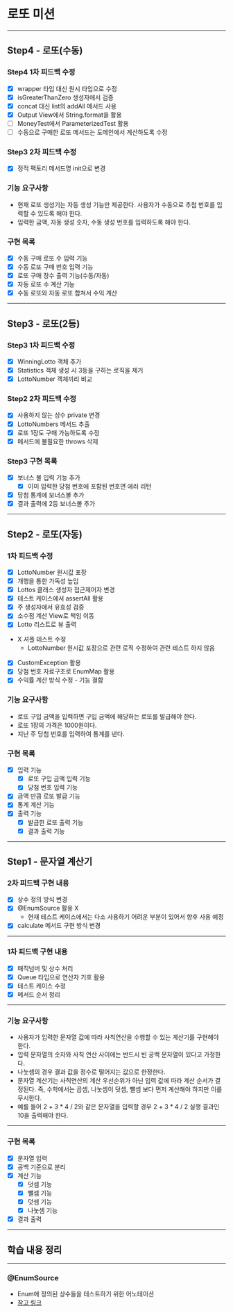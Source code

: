 # 로또 미션

---
## Step4 - 로또(수동)
### Step4 1차 피드백 수정
- [X] wrapper 타입 대신 원시 타입으로 수정
- [X] isGreaterThanZero 생성자에서 검증
- [X] concat 대신 list의 addAll 메서드 사용
- [X] Output View에서 String.format을 활용
- [ ] MoneyTest에서 ParameterizedTest 활용
- [ ] 수동으로 구매한 로또 메서드는 도메인에서 계산하도록 수정

### Step3 2차 피드백 수정
- [X] 정적 팩토리 메서드명 init으로 변경

### 기능 요구사항
- 현재 로또 생성기는 자동 생성 기능만 제공한다. 사용자가 수동으로 추첨 번호를 입력할 수 있도록 해야 한다.
- 입력한 금액, 자동 생성 숫자, 수동 생성 번호를 입력하도록 해야 한다.

### 구현 목록
- [X] 수동 구매 로또 수 입력 기능
- [X] 수동 로또 구매 번호 입력 기능
- [X] 로또 구매 장수 출력 기능(수동/자동)
- [X] 자동 로또 수 계산 기능
- [X] 수동 로또와 자동 로또 합쳐서 수익 계산

---
## Step3 - 로또(2등)
### Step3 1차 피드백 수정
- [X] WinningLotto 객체 추가
- [X] Statistics 객체 생성 시 3등을 구하는 로직을 제거
- [X] LottoNumber 객체끼리 비교

### Step2 2차 피드백 수정
- [X] 사용하지 않는 상수 private 변경
- [X] LottoNumbers 메서드 추출
- [X] 로또 1장도 구매 가능하도록 수정
- [X] 메서드에 불필요한 throws 삭제

### Step3 구현 목록
- [X] 보너스 볼 입력 기능 추가
  - [X] 이미 입력한 당첨 번호에 포함된 번호면 에러 리턴
- [X] 당첨 통계에 보너스볼 추가
- [X] 결과 출력에 2등 보너스볼 추가

---
## Step2 - 로또(자동)

### 1차 피드백 수정
- [X] LottoNumber 원시값 포장
- [X] 개행을 통한 가독성 높임
- [X] Lottos 클래스 생성자 접근제어자 변경
- [X] 테스트 케이스에서 assertAll 활용
- [X] 주 생성자에서 유효성 검증
- [X] 소수점 계산 View로 책임 이동
- [X] Lotto 리스트로 뷰 출력
- X 셔플 테스트 수정
  - LottoNumber 원시값 포장으로 관련 로직 수정하여 관련 테스트 하지 않음
- [X] CustomException 활용
- [X] 당첨 번호 자료구조로 EnumMap 활용
- [X] 수익률 계산 방식 수정 - 기능 결함

### 기능 요구사항
- 로또 구입 금액을 입력하면 구입 금액에 해당하는 로또를 발급해야 한다.
- 로또 1장의 가격은 1000원이다.
- 지난 주 당첨 번호를 입력하여 통계를 낸다.

### 구현 목록
- [X] 입력 기능 
  - [X] 로또 구입 금액 입력 기능
  - [X] 당첨 번호 입력 기능 
- [X] 금액 만큼 로또 발급 기능
- [X] 통계 계산 기능
- [X] 출력 기능
  - [X] 발급한 로또 출력 기능
  - [X] 결과 출력 기능

---
## Step1 - 문자열 계산기
### 2차 피드백 구현 내용
- [X] 상수 정의 방식 변경
- [X] @EnumSource 활용 X
  - 현재 테스트 케이스에서는 다소 사용하기 어려운 부분이 있어서 향후 사용 예정
- [X] calculate 메서드 구현 방식 변경

---
### 1차 피드백 구현 내용
- [X] 매직넘버 및 상수 처리
- [X] Queue 타입으로 연산자 기호 활용
- [X] 테스트 케이스 수정
- [X] 메서드 순서 정리

---
### 기능 요구사항
- 사용자가 입력한 문자열 값에 따라 사칙연산을 수행할 수 있는 계산기를 구현해야 한다.
- 입력 문자열의 숫자와 사칙 연산 사이에는 반드시 빈 공백 문자열이 있다고 가정한다.
- 나눗셈의 경우 결과 값을 정수로 떨어지는 값으로 한정한다.
- 문자열 계산기는 사칙연산의 계산 우선순위가 아닌 입력 값에 따라 계산 순서가 결정된다. 즉, 수학에서는 곱셈, 나눗셈이 덧셈, 뺄셈 보다 먼저 계산해야 하지만 이를 무시한다.
- 예를 들어 2 + 3 * 4 / 2와 같은 문자열을 입력할 경우 2 + 3 * 4 / 2 실행 결과인 10을 출력해야 한다.

---
### 구현 목록
- [X] 문자열 입력 
- [X] 공백 기준으로 분리
- [X] 계산 기능
  - [X] 덧셈 기능
  - [X] 뺄셈 기능
  - [X] 덧셈 기능
  - [X] 나눗셈 기능
- [X] 결과 출력

---

## 학습 내용 정리

---
### @EnumSource 
- Enum에 정의된 상수들을 테스트하기 위한 어노테이션
- [참고 링크](https://www.baeldung.com/parameterized-tests-junit-5#3-enum)
